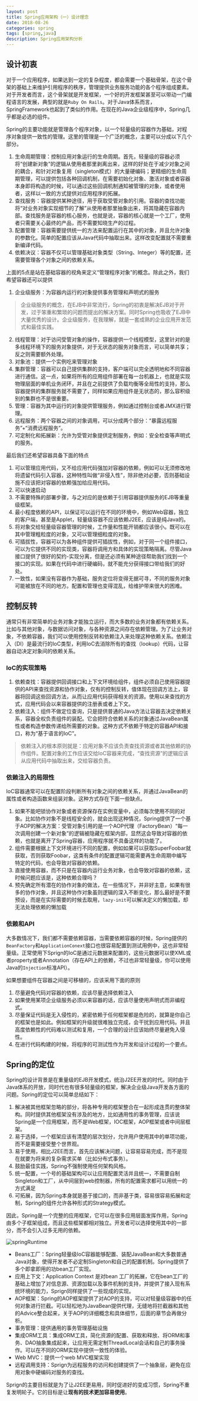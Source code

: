 ```yaml
---
layout: post
title: Spring应用架构（一）设计理念
date: 2018-08-26
categories: spring
tags: [spring,java]
description: Spring应用架构分析
---
```


## 设计初衷

对于一个应用程序，如果达到一定的复杂程度，都会需要一个基础骨架，在这个骨架的基础上来维护引用程序的秩序，管理提供业务服务功能的各个程序组成要素。对于开发者而言，这个骨架就是开发框架，一个好的开发框架甚至可以带动一门编程语言的发展，典型的就是`Ruby On Rails`。对于Java体系而言，SpringFramework也起到了类似的作用。在现在的Java企业级程序中，Spring几乎都是必选的组件。

Spring的主要功能就是管理各个程序对象，以一个轻量级的容器作为基础，对程序对象提供一致性的管理。这里的管理是一个广泛的概念，主要可以分成以下几个部分。

1. 生命周期管理：控制应用对象运行的生命周期。首先，轻量级的容器必须将“创建新对象”的逻辑从使用者那里剥离出来，这样的好处在于减少对象之间的耦合，和针对对象复用（singleton模式）的大量硬编码；更精细的生命周期管理，可以提供包括各种回调机制，在需要初始化对象、激活对象或者容器本身即将构造的时候，可以通过这些回调机制通知被管理的对象，或者使用者，这样以一致的方式提供对应用程序的拓展。
2. 查找服务：容器提供某种途径，用于获取受管对象的引用。容器的查找功能将“对业务对象实现细节的了解”从使用者那里抽象出来，将其隐藏在容器内部。查找服务是容器的核心服务，也就是说，容器的核心就是一个工厂，使用者只需要关心最终的产品，而不需要知晓生产的过程。
3. 配置管理：容器需要提供统一的方法来配置运行在其中的对象，并且允许对象的参数化。简单的配置应该从Java代码中抽取出来。这样改变配置就不需要重新编译代码。
4. 依赖决议：容器不仅可以管理基础对象类型（String、Integer）等的配置，还需要管理各个对象之间的依赖关系。

上面的5点是站在基础容器的视角来定义“管理程序对象”的概念。除此之外，我们希望容器还可以提供

1. 企业级服务：为容器内运行的对象提供事务管理和声明式的服务
> 企业级服务的概念，在EJB中非常流行，Spring的初衷是解决EJB对于开发，过于笨重和繁琐的问题而提出的解决方案。同时Spring也吸收了EJB中大量优秀的设计。企业级服务，在我理解，就是一套成熟的企业应用开发范式和最佳实践。
2. 线程管理：对于访问受管对象的操作，容器提供一个线程模型，这里针对的是多线程环境下的服务对象提供，对于无状态的服务对象而言，可以简单共享；反之则需要额外处理。
3. 对象池：提供一个实例吃来管理对象
4. 集群管理：容器可以自己提供集群的支持，客户端可以完全透明地和不同容器进行通信。这一点，如果将所有的应用组件部署在每一台机器上，也就是实现物理层面的单机业务闭环，并且在之前提供了负载均衡等全局性的支持，那么容器提供的集群服务就不需要了，同样如果应用组件是无状态的，那么容积级别的集群也不是很重要。
5. 管理：容器为其中运行的对象提供管理服务，例如通过控制台或者JMX进行管理。
6. 远程服务：两个容器之间的对象调用，可以分成两个部分：“暴露远程服务”+“消费远程服务”。
7. 可定制化和拓展新：允许为受管对象提供定制服务，例如：安全检查等声明式的服务。

最后我们还希望容器具备下面的特点

1. 可以管理应用代码，又不给应用代码强加对容器的依赖，例如可以无须修改地将遗留代码引入容器，这种特性叫做“非侵入性”，除非绝对必要，否则基础设施不应该把对容器的依赖强加给应用代码。
2. 可以快速启动
3. 不需要特殊的部署步骤，与之对应的是依赖于引用容器提供服务的EJB等重量级框架。
4. 最小程度依赖的API，以保证可以运行在不同的环境中，例如Web容器，独立的客户端，甚至是Applet，轻量级容器不应该依赖J2EE，应该是纯Java的。
5. 将对象交给轻量级容器管理的时候，工作量和性能开销都应该很小。既可以在其中管理粗粒度的对象，又可以管理细粒度的对象。
6. 可插拔性，容器可以为各种组件提供可插拔性，例如，对于同一个组件接口，可以为它提供不同的实现类，容器将调用方和具体的实现策略隔离。尽管Java接口提供了很好的契约-实现分离，但是还必须有某种途径帮助我们找到一个接口的实现。如果在代码中进行硬编码，就不能充分获得接口带给我们的好处。
7. 一致性，如果没有容器作为基础，服务定位将变得无据可寻，不同的服务对象可能被放在不同的地方。配置和管理也变得混乱，给维护带来很大的困难。

## 控制反转

通常只有非常简单的业务对象才能独立运行，而大多数的业务对象都有依赖关系。比如与其他对象，与数据访问对象，与各种资源之间存在依赖管理。为了让业务对象，不依赖容器，我们可以使用控制反转和依赖注入来处理这种依赖关系。依赖注入（DI）是最流行的IoC类型，利用IoC去消除所有的查找（lookup）代码，让容器自动决定对象间的依赖关系。

### IoC的实现策略

1. 依赖查找：容器提供回调接口和上下文环境给组件，组件必须自己使用容器提供的API来查找资源和协作对象，仅有的控制反转，值体现在回调方法上，容器将回调这些回调方法，从而让应用代码获得相关的资源。使用以来查找的方式，应用代码会以来容器提供的注册表或者上下文。
2. 依赖注入：组件不做定位查询，只是提供普通的Java方法让容器去决定依赖关系，容器全权负责组件的装配。它会把符合依赖关系的对象通过JavaBean属性或者构造参数传递给所需要的对象。这种方式不依赖于特定的容器API和接口，称为“基于语言的IoC”。
> 依赖注入的根本原则就是：应用对象不应该负责查找资源或者其他依赖的协作组件。配置对象的工作应该交给IoC容器来完成，“查找资源”的逻辑应该从应用代码中抽取出来，交给容器负责。

### 依赖注入的局限性

IoC容器通常可以在配置阶段判断所有对象之间的依赖关系，并通过JavaBean的属性或者构造函数来组装对象。这种方式存在下面一些缺点。

1. 如果不能吧锁协作对象或者资源保存在实例变量中，必须每次使用不同的对象。比如协作对象不是线程安全的，就会出现这种情况，Spring提供了一个基于AOP的解决方案：受管对象引用的是一个AOP代理（FactoryBean）“每一次调用创建一个新对象”的逻辑被隐藏在框架内部，显然这会导致对容器的依赖，也就是离开了Spring容器，应用程序就不具备这样的功能了。
2. 组件需要根据上下文环境进行不同的配置，例如如果可以获取SuperFoobar就获取，否则获取Foobar，这类有条件的配置逻辑可能需要再生命周期中编写特定的代码，也会导致对容器的依赖。
3. 直接使用容器，而不只是在容器内运行业务对象，也会导致对容器的依赖，这时候问题应该是，这种依赖合理吗？
4. 预先确定所有潜在的协作对象的做法，在一些情况下，并非好主意，如果有很多的协作对象，并且这种协作对象虽则逻辑的深入不断变化，那么最好是不要预设，而是在实际需要的时候去取用，`lazy-init`可以解决定义的懒加载，却无法处理依赖的懒加载

### 依赖和API

大多数情况下，我们都不需要依赖容器，当需要依赖容器的时候，Spring提供的`BeanFactory`和`ApplicationConext`接口也很容易配置到测试用例中，这也非常轻量级。正常使用下Sprign的IoC是通过元数据来配置的，这些元数据可以使XML或者property或者Annotation（存在API上的依赖，不过也非常轻量级，你可以使用Java的`Injection`标准API）。

如果想要组件在容器之间是可移植的，应该采用下面的原则

1. 尽量避免代码对容器的依赖，应该尽量选择依赖注入
2. 如果使用某项企业级服务必须以来容器的话，应该尽量使用声明式而非编程式。
3. 尽量保证代码是无入侵性的，紧密依赖于任何框架都是危险的，就算是你自己的框架也是如此。例如框架的升级就很难独立完成，会干扰到应用代码。并且高度依赖性的代码难以测试和复用，一个合理的设计应该始终尽量避免入侵性。
4. 在进行代码构建的时候，将程序的可测试性作为开发和设计过程的一个要点。

## Spring的定位

Spring的设计背景是在重量级的EJB开发模式，统治J2EE开发的时代。同时由于Java体系的开放，同时代也有很多轻量级的框架，解决企业级Java开发各方面的问题。Spring的定位可以简单总结如下：

1. 解决被其他框架忽略的部分，将各种专用的框架整合在一起形成连贯的整体架构。同时提供其他框架没有涉及的地方，比如通用性的事务管理，应该说Spring是一个应用框架，而不是Web框架，IOC框架，AOP框架或者中间层框架。
2. 易于选择，一个框架应该有清楚的层次划分，允许用户使用其中的单项功能，而不是需要接受整个世界观。
3.	易于使用，相比J2EE而言，首先应该解决问题，让容易容易完成，而不是现在就要为将来的复杂需求买单（比如分布式事务）。
4. 鼓励最佳实践，Spring不强制使用任何架构风格。
5.	统一配置，一个号的基础架构可以让应用配置灵活并且统一，不需要自制Singleton和工厂，从中间层到web控制器，所有的配置需求都可以用统一的方式满足
6. 可拓展，因为Spring本身就是基于接口的，而非基于类，容易很容易拓展和定制，Spring的组件允许各种形式的Strategy模式。

因此，Spring是一个完整的应用框架，它可以在很多应用层面发挥作用，Spring由多个子框架组成，而且这些框架都相对独立。开发者可以选择使用其中的一部分，而不会引入过多无用的依赖。

![springRuntime](/assets/img/spring/springrunt-1535287847-1922089646.png)

- Beans工厂：Spring轻量级IoC容器能够配置、装配JavaBean和大多数普通Java对象，使得开发者不必定制Singleton和自己的配置机制。Spring提供了多个即拿即用的功bean工厂实现。
- 应用上下文：Application Context 是对bean 工厂的拓展，它在bean工厂的基础上增加了对信息源、资源加载以及事件机制的支持，并提供了接入现有系统环境的能力，Sprign同样提供了一些现成的实现。
- AOP框架：Spring的AOP框架提供了对AOP的支持，可以对轻量级容器中的任何对象进行拦截。可以轻松地为JavaBean提供代理，无缝地将拦截器和其他的Advice整合起来，关于AOP的详细概念和具体细节，后面的章节会再做分析。
- 事务管理：提供通用的事务管理基础设施
- 集成ORM工具：集成ORM工具，简化资源的配置、获取和释放、将ORM和事务、DAO抽象集成起来，让应用无需定制ThreadLocal会话和自己的事务操作。可以在不同的ORM实现中提供一致性的体验。
- Web MVC：提供一个web MVC框架实现
- 远程调用支持：Sprign为远程服务的访问和创建提供了一个抽象层，避免在应用对象中硬编码对服务的查找。

Sprign的主要目标就是为了让J2EE更易用，同时促进好的变成习惯，Spring不重复发明轮子。它的目标是让**现有的技术更加容易使用**。